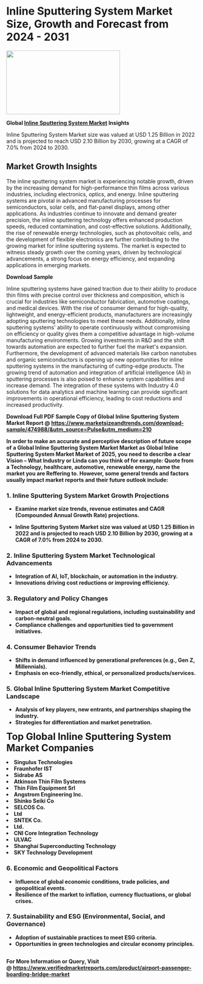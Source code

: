 <H1>Inline Sputtering System Market Size, Growth and Forecast from 2024 - 2031</H1><img class="aligncenter size-medium wp-image-584254" src="https://thirdeyenews.in/wp-content/uploads/2024/09/Global-Market-Research-300x168.jpeg" alt="" width="300" height="168" /><p><strong>Global&nbsp;<a href="https://www.marketsizeandtrends.com/download-sample/474988/&amp;utm_source=Pulse&amp;utm_medium=210">Inline Sputtering System Market</a> Insights</strong></p><p>Inline Sputtering System Market size was valued at USD 1.25 Billion in 2022 and is projected to reach USD 2.10 Billion by 2030, growing at a CAGR of 7.0% from 2024 to 2030.</p><p><h2>Market Growth Insights</h2> <p>The inline sputtering system market is experiencing notable growth, driven by the increasing demand for high-performance thin films across various industries, including electronics, optics, and energy. Inline sputtering systems are pivotal in advanced manufacturing processes for semiconductors, solar cells, and flat-panel displays, among other applications. As industries continue to innovate and demand greater precision, the inline sputtering technology offers enhanced production speeds, reduced contamination, and cost-effective solutions. Additionally, the rise of renewable energy technologies, such as photovoltaic cells, and the development of flexible electronics are further contributing to the growing market for inline sputtering systems. The market is expected to witness steady growth over the coming years, driven by technological advancements, a strong focus on energy efficiency, and expanding applications in emerging markets.</p> <p><strong>Download Sample</strong></p> <p>Inline sputtering systems have gained traction due to their ability to produce thin films with precise control over thickness and composition, which is crucial for industries like semiconductor fabrication, automotive coatings, and medical devices. With the rise of consumer demand for high-quality, lightweight, and energy-efficient products, manufacturers are increasingly adopting sputtering technologies to meet these needs. Additionally, inline sputtering systems' ability to operate continuously without compromising on efficiency or quality gives them a competitive advantage in high-volume manufacturing environments. Growing investments in R&D and the shift towards automation are expected to further fuel the market's expansion. Furthermore, the development of advanced materials like carbon nanotubes and organic semiconductors is opening up new opportunities for inline sputtering systems in the manufacturing of cutting-edge products. The growing trend of automation and integration of artificial intelligence (AI) in sputtering processes is also poised to enhance system capabilities and increase demand. The integration of these systems with Industry 4.0 solutions for data analytics and machine learning can provide significant improvements in operational efficiency, leading to cost reductions and increased productivity.</p> <p><strong></p><p><span class=""><strong>Download Full PDF Sample Copy of Global Inline Sputtering System Market Report</strong> @ <a href="https://www.marketsizeandtrends.com/download-sample/474988/&amp;utm_source=Pulse&amp;utm_medium=210" target="_blank">https://www.marketsizeandtrends.com/download-sample/474988/&amp;utm_source=Pulse&amp;utm_medium=210</a></span></p><p>In order to make an accurate and perceptive description of future scope of a Global&nbsp;Inline Sputtering System Market Market as Global&nbsp;Inline Sputtering System Market Market of 2025, you need to describe a clear Vision &ndash; What Industry or Linda can you think of for example: Quote from a Technology, healthcare, automotive, renewable energy, name the market you are Reffering to. However, some general trends and factors usually impact market reports and their future outlook include:</p><h3>1.&nbsp;<strong>Inline Sputtering System Market Growth Projections</strong></h3><ul><li>Examine market size trends, revenue estimates and CAGR (Compounded Annual Growth Rate) projections.</li><li><p>Inline Sputtering System Market size was valued at USD 1.25 Billion in 2022 and is projected to reach USD 2.10 Billion by 2030, growing at a CAGR of 7.0% from 2024 to 2030.</p></li></ul><h3>2.&nbsp;<strong>Inline Sputtering System Market Technological Advancements</strong></h3><ul><li>Integration of AI, IoT, blockchain, or automation in the industry.</li><li>Innovations driving cost reductions or improving efficiency.</li></ul><h3>3.&nbsp;<strong>Regulatory and Policy Changes</strong></h3><ul><li>Impact of global and regional regulations, including sustainability and carbon-neutral goals.</li><li>Compliance challenges and opportunities tied to government initiatives.</li></ul><h3>4.&nbsp;<strong>Consumer Behavior Trends</strong></h3><ul><li>Shifts in demand influenced by generational preferences (e.g., Gen Z, Millennials).</li><li>Emphasis on eco-friendly, ethical, or personalized products/services.</li></ul><h3>5.&nbsp;<strong>Global Inline Sputtering System Market Competitive Landscape</strong></h3><ul><li>Analysis of key players, new entrants, and partnerships shaping the industry.</li><li>Strategies for differentiation and market penetration.</li></ul><p data-pm-slice="1 1 []"><span style="color: inherit; font-family: inherit; font-size: 25px;">Top Global Inline Sputtering System Market Companies</span></p><div class="" data-test-id=""><p><li>Singulus Technologies</li><li> Fraunhofer IST</li><li> Sidrabe AS</li><li> Atkinson Thin Film Systems</li><li> Thin Film Equipment Srl</li><li> Angstrom Engineering Inc.</li><li> Shinko Seiki Co</li><li> SELCOS Co.</li><li>Ltd</li><li> SNTEK Co.</li><li> Ltd.</li><li> CNI Core Integration Technology</li><li> ULVAC</li><li> Shanghai Superconducting Technology</li><li> SKY Technology Development</li></p></div><h3>6.&nbsp;<strong>Economic and Geopolitical Factors</strong></h3><ul><li>Influence of global economic conditions, trade policies, and geopolitical events.</li><li>Resilience of the market to inflation, currency fluctuations, or global crises.</li></ul><h3>7.&nbsp;<strong>Sustainability and ESG (Environmental, Social, and Governance)</strong></h3><ul><li>Adoption of sustainable practices to meet ESG criteria.</li><li>Opportunities in green technologies and circular economy principles.</li></ul><h2><strong style="font-size: 14px;">For More Information or Query, Visit @&nbsp;</strong><a style="background-color: #ffffff; font-size: 14px;" href="https://www.marketsizeandtrends.com/report/inline-sputtering-system-market/" target="_blank">https://www.verifiedmarketreports.com/product/airport-passenger-boarding-bridge-market</a></h2>
